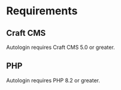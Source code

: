 # Requirements

## Craft CMS
Autologin requires Craft CMS 5.0 or greater.

## PHP
Autologin requires PHP 8.2 or greater.

